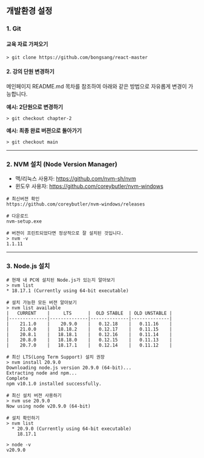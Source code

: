 ## 개발환경 설정

### 1. Git

#### 교육 자료 가져오기
```
> git clone https://github.com/bongsang/react-master
```

#### 2. 강의 단원 변경하기
메인페이지 README.md 목차를 참조하여 아래와 같은 방법으로 자유롭게 변경이 가능합니다.

**예시: 2단원으로 변경하기**
```
> git checkout chapter-2
```


**예시: 최종 완료 버젼으로 돌아가기**
```
> git checkout main
```

---

### 2. NVM 설치 (Node Version Manager)
- 맥/리눅스 사용자: https://github.com/nvm-sh/nvm
- 윈도우 사용자: https://github.com/coreybutler/nvm-windows
```
# 최신버젼 확인
https://github.com/coreybutler/nvm-windows/releases

# 다운로드
nvm-setup.exe

# 버젼이 프린트되었다면 정상적으로 잘 설치된 것입니다.
> nvm -v
1.1.11
```

---
### 3. Node.js 설치
```
# 현재 내 PC에 설치된 Node.js가 있는지 알아보기
> nvm list
* 18.17.1 (Currently using 64-bit executable)

# 설치 가능한 모든 버젼 알아보기
> nvm list available
|   CURRENT    |     LTS      |  OLD STABLE  | OLD UNSTABLE |
|--------------|--------------|--------------|--------------|
|    21.1.0    |    20.9.0    |   0.12.18    |   0.11.16    |
|    21.0.0    |   18.18.2    |   0.12.17    |   0.11.15    |
|    20.8.1    |   18.18.1    |   0.12.16    |   0.11.14    |
|    20.8.0    |   18.18.0    |   0.12.15    |   0.11.13    |
|    20.7.0    |   18.17.1    |   0.12.14    |   0.11.12    |

# 최신 LTS(Long Term Support) 설치 권장
> nvm install 20.9.0
Downloading node.js version 20.9.0 (64-bit)... 
Extracting node and npm...
Complete
npm v10.1.0 installed successfully.

# 최신 설치 버젼 사용하기
> nvm use 20.9.0
Now using node v20.9.0 (64-bit)

# 설치 확인하기
> nvm list
  * 20.9.0 (Currently using 64-bit executable)
    18.17.1

> node -v
v20.9.0
```



